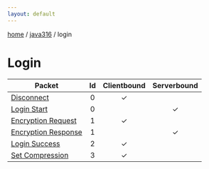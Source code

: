 ```yaml
---
layout: default
---
```


[home](/)  /  [java316](/protocol/java316)  /  login

# Login

Packet | Id | Clientbound | Serverbound
---|:---:|:---:|:---:
[Disconnect](login/disconnect) | 0 | ✓ |  
[Login Start](login/login-start) | 0 |   | ✓
[Encryption Request](login/encryption-request) | 1 | ✓ |  
[Encryption Response](login/encryption-response) | 1 |   | ✓
[Login Success](login/login-success) | 2 | ✓ |  
[Set Compression](login/set-compression) | 3 | ✓ |
